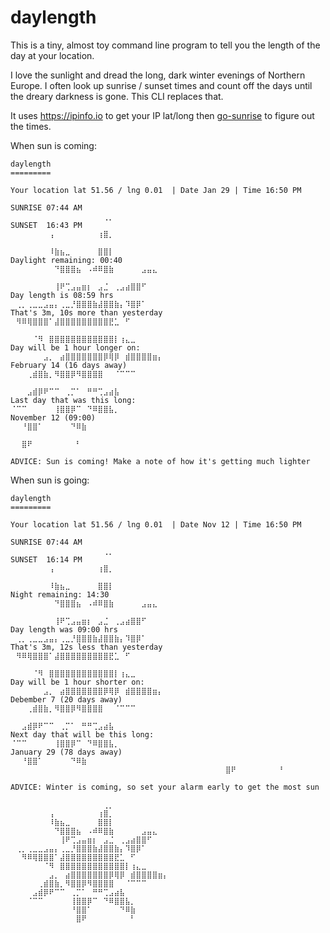 # daylength

This is a tiny, almost toy command line program to tell you the length of the day at your location.

I love the sunlight and dread the long, dark winter evenings of Northern Europe. I often look up sunrise / sunset times
and count off the days until the dreary darkness is gone. This CLI replaces that.

It uses https://ipinfo.io to get your IP lat/long then [go-sunrise](https://ipinfo.io) to figure out the times.

When sun is coming:

```
daylength
=========

Your location lat 51.56 / lng 0.01  | Date Jan 29 | Time 16:50 PM

SUNRISE 07:44 AM                    ⠀⠀⠀⠀⠀⠀⠀⠀⠀⠀⠀⠀⠀⠀⠀⠀⠀⢀⡀⠀⠀⠀⠀⠀⠀⠀⠀⠀⠀⠀
SUNSET  16:43 PM                    ⠀⠀⠀⠀⠀⠀⠀⢠⠀⠀⠀⠀⠀⠀⠀⠀⢰⣿⡀⠀⠀⠀⠀⠀⠀⠀⠀⠀⠀⠀
                                    ⠀⠀⠀⠀⠀⠀⠀⠸⣷⣦⣀⠀⠀⠀⠀⠀⣿⣿⡇⠀⠀⠀⠀⠀⠀⠀⠀⠀⠀⠀
Daylight remaining: 00:40           ⠀⠀⠀⠀⠀⠀⠀⠀⠙⣿⣿⣿⣦⠀⠠⠾⠿⣿⣷⠀⠀⠀⠀⠀⣠⣤⣄⠀⠀⠀
                                     ⠀⠀⠀⠀⠀⠀⠀⠀⢸⠟⢉⣠⣤⣶⡆⠀⣠⣈⠀⢀⣠⣴⣿⣿⠋⠀⠀⠀⠀
Day length is 08:59 hrs             ⠀⢀⡀⢀⣀⣀⣠⣤⡄⢀⣀⡘⣿⣿⣿⣷⣼⣿⣿⣷⡄⠹⣿⡿⠁⠀⠀⠀⠀⠀
That's 3m, 10s more than yesterday   ⠀⠻⠿⢿⣿⣿⣿⠁⣼⣿⣿⣿⣿⣿⣿⣿⣿⣿⣟⣁⠀⠋⠀⠀⠀⠀⠀⠀⠀
                                      ⠀⠀⠀⠀⠈⠻⠀⣿⣿⣿⣿⣿⣿⣿⣿⣿⣿⣿⣿⡇⢰⣄⣀⠀⠀⠀⠀⠀
Day will be 1 hour longer on:        ⠀⠀⠀⠀⠀⠀⣠⡀⠀⣴⣿⣿⣿⣿⣿⣿⣿⡿⢿⡿⠀⣾⣿⣿⣿⣿⣶⡄⠀
February 14 (16 days away)            ⠀⠀⠀⢀⣾⣿⣷⡀⠻⣿⣿⡿⠻⣿⣿⣿⣿⠀⠀⠈⠉⠉⠉⠀⠀⠀⠀⠀
                                     ⠀⠀⠀⣠⣾⡿⠟⠉⠉⠀⢀⡉⠁⠀⠛⠛⢉⣠⣴⣧⠀⠀⠀⠀⠀⠀⠀⠀⠀
Last day that was this long:        ⠀  ⠈⠉⠉⠀⠀⠀⠀⠀⢸⣿⣿⡿⠉⠀⠙⠿⣿⣿⣧⡀⠀⠀⠀⠀⠀⠀⠀
November 12 (09:00)               ⠀⠀⠀⠀⠀  ⠀ ⠀ ⠀⠀⠘⣿⣿⠁⠀⠀⠀⠀⠀⠙⠿⣷⠀⠀⠀⠀⠀⠀⠀
                                          ⠀ ⠀  ⠀⠀⣿⠟⠀⠀⠀⠀⠀⠀⠀⠀⠃⠀⠀⠀⠀⠀⠀⠀

ADVICE: Sun is coming! Make a note of how it's getting much lighter
```

When sun is going:

```
daylength
=========

Your location lat 51.56 / lng 0.01  | Date Nov 12 | Time 16:50 PM

SUNRISE 07:44 AM                    ⠀⠀⠀⠀⠀⠀⠀⠀⠀⠀⠀⠀⠀⠀⠀⠀⠀⢀⡀⠀⠀⠀⠀⠀⠀⠀⠀⠀⠀⠀
SUNSET  16:14 PM                    ⠀⠀⠀⠀⠀⠀⠀⢠⠀⠀⠀⠀⠀⠀⠀⠀⢰⣿⡀⠀⠀⠀⠀⠀⠀⠀⠀⠀⠀⠀
                                    ⠀⠀⠀⠀⠀⠀⠀⠸⣷⣦⣀⠀⠀⠀⠀⠀⣿⣿⡇⠀⠀⠀⠀⠀⠀⠀⠀⠀⠀⠀
Night remaining: 14:30              ⠀⠀⠀⠀⠀⠀⠀⠀⠙⣿⣿⣿⣦⠀⠠⠾⠿⣿⣷⠀⠀⠀⠀⠀⣠⣤⣄⠀⠀⠀
                                     ⠀⠀⠀⠀⠀⠀⠀⠀⢸⠟⢉⣠⣤⣶⡆⠀⣠⣈⠀⢀⣠⣴⣿⣿⠋⠀⠀⠀⠀
Day length was 09:00 hrs            ⠀⢀⡀⢀⣀⣀⣠⣤⡄⢀⣀⡘⣿⣿⣿⣷⣼⣿⣿⣷⡄⠹⣿⡿⠁⠀⠀⠀⠀⠀
That's 3m, 12s less than yesterday   ⠀⠻⠿⢿⣿⣿⣿⠁⣼⣿⣿⣿⣿⣿⣿⣿⣿⣿⣟⣁⠀⠋⠀⠀⠀⠀⠀⠀⠀
                                      ⠀⠀⠀⠀⠈⠻⠀⣿⣿⣿⣿⣿⣿⣿⣿⣿⣿⣿⣿⡇⢰⣄⣀⠀⠀⠀⠀⠀
Day will be 1 hour shorter on:       ⠀⠀⠀⠀⠀⠀⣠⡀⠀⣴⣿⣿⣿⣿⣿⣿⣿⡿⢿⡿⠀⣾⣿⣿⣿⣿⣶⡄⠀
Debember 7 (20 days away)             ⠀⠀⠀⢀⣾⣿⣷⡀⠻⣿⣿⡿⠻⣿⣿⣿⣿⠀⠀⠈⠉⠉⠉⠀⠀⠀⠀⠀
                                     ⠀⠀⣠⣾⡿⠟⠉⠉⠀⢀⡉⠁⠀⠛⠛⢉⣠⣴⣧⠀⠀⠀⠀⠀⠀⠀⠀⠀
Next day that will be this long:    ⠀ ⠈⠉⠉⠀⠀⠀⠀⠀⢸⣿⣿⡿⠉⠀⠙⠿⣿⣿⣧⡀⠀⠀⠀⠀⠀⠀⠀
January 29 (78 days away)         ⠀⠀⠀⠀  ⠀   ⠀⠀⠘⣿⣿⠁⠀⠀⠀⠀⠀⠙⠿⣷⠀⠀⠀⠀⠀⠀⠀
                                                ⣿⠟⠀⠀⠀⠀⠀⠀⠀⠀⠃⠀⠀⠀⠀⠀⠀⠀

ADVICE: Winter is coming, so set your alarm early to get the most sun
```

```
⠀⠀⠀⠀⠀⠀⠀⠀⠀⠀⠀⠀⠀⠀⠀⠀⠀⢀⡀⠀⠀⠀⠀⠀⠀⠀⠀⠀⠀⠀
⠀⠀⠀⠀⠀⠀⠀⢠⠀⠀⠀⠀⠀⠀⠀⠀⢰⣿⡀⠀⠀⠀⠀⠀⠀⠀⠀⠀⠀⠀
⠀⠀⠀⠀⠀⠀⠀⠸⣷⣦⣀⠀⠀⠀⠀⠀⣿⣿⡇⠀⠀⠀⠀⠀⠀⠀⠀⠀⠀⠀
⠀⠀⠀⠀⠀⠀⠀⠀⠙⣿⣿⣿⣦⠀⠠⠾⠿⣿⣷⠀⠀⠀⠀⠀⣠⣤⣄⠀⠀⠀
⠀⠀⠀⠀⠀⠀⠀⠀⠀⢸⠟⢉⣠⣤⣶⡆⠀⣠⣈⠀⢀⣠⣴⣿⣿⠋⠀⠀⠀⠀
⠀⢀⡀⢀⣀⣀⣠⣤⡄⢀⣀⡘⣿⣿⣿⣷⣼⣿⣿⣷⡄⠹⣿⡿⠁⠀⠀⠀⠀⠀
⠀⠀⠻⠿⢿⣿⣿⣿⠁⣼⣿⣿⣿⣿⣿⣿⣿⣿⣿⣟⣁⠀⠋⠀⠀⠀⠀⠀⠀⠀
⠀⠀⠀⠀⠀⠀⠈⠻⠀⣿⣿⣿⣿⣿⣿⣿⣿⣿⣿⣿⣿⡇⢰⣄⣀⠀⠀⠀⠀⠀
⠀⠀⠀⠀⠀⠀⠀⣠⡀⠀⣴⣿⣿⣿⣿⣿⣿⣿⡿⢿⡿⠀⣾⣿⣿⣿⣿⣶⡄⠀
⠀⠀⠀⠀⠀⢀⣾⣿⣷⡀⠻⣿⣿⡿⠻⣿⣿⣿⣿⠀⠀⠈⠉⠉⠉⠀⠀⠀⠀⠀
⠀⠀⠀⠀⣠⣾⡿⠟⠉⠉⠀⢀⡉⠁⠀⠛⠛⢉⣠⣴⣧⠀⠀⠀⠀⠀⠀⠀⠀⠀
⠀⠀⠀⠈⠉⠉⠀⠀⠀⠀⠀⢸⣿⣿⡿⠉⠀⠙⠿⣿⣿⣧⡀⠀⠀⠀⠀⠀⠀⠀
⠀⠀⠀⠀⠀⠀⠀⠀⠀⠀⠀⠘⣿⣿⠁⠀⠀⠀⠀⠀⠙⠿⣷⠀⠀⠀⠀⠀⠀⠀
⠀⠀⠀⠀⠀⠀⠀⠀⠀⠀⠀⠀⣿⠟⠀⠀⠀⠀⠀⠀⠀⠀⠃⠀⠀⠀⠀⠀⠀⠀
⠀⠀⠀⠀⠀⠀⠀⠀⠀⠀⠀⠀⠀⠀⠀⠀⠀⠀⠀⠀⠀⠀⠀⠀⠀⠀⠀⠀⠀⠀
```
